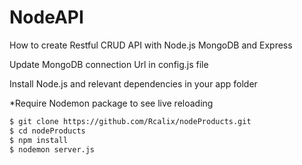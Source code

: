 # NodeAPI
How to create Restful CRUD API with Node.js MongoDB and Express

Update MongoDB connection Url in config.js file

Install Node.js and relevant dependencies in your app folder

*Require Nodemon package to see live reloading

```sh
$ git clone https://github.com/Rcalix/nodeProducts.git
$ cd nodeProducts
$ npm install
$ nodemon server.js
```
